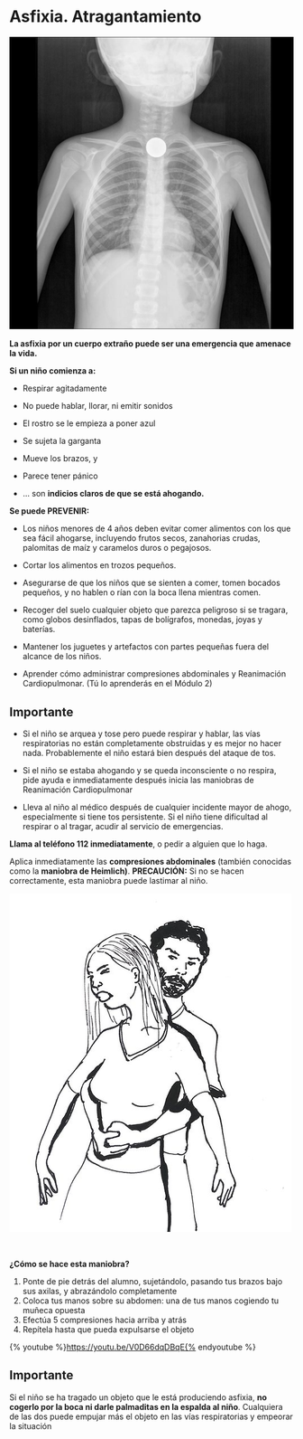 # Asfixia. Atragantamiento


![Fig.1.22. Moneda en Orofaringe.](img/M1_21.jpg)


**La asfixia por un cuerpo extraño puede ser una emergencia que amenace la vida.**

**Si un niño comienza a:**

*   Respirar agitadamente
    
*   No puede hablar, llorar, ni emitir sonidos
    
*   El rostro se le empieza a poner azul
    
*   Se sujeta la garganta
    
*   Mueve los brazos, y
    
*   Parece tener pánico
    
*   … son **indicios claros de que se está ahogando.**
    

**Se puede PREVENIR:**

*   Los niños menores de 4 años deben evitar comer alimentos con los que sea fácil ahogarse, incluyendo frutos secos, zanahorias crudas, palomitas de maíz y caramelos duros o pegajosos.
    
*   Cortar los alimentos en trozos pequeños.
    
*   Asegurarse de que los niños que se sienten a comer, tomen bocados pequeños, y no hablen o rían con la boca llena mientras comen.
    
*   Recoger del suelo cualquier objeto que parezca peligroso si se tragara, como globos desinflados, tapas de bolígrafos, monedas, joyas y baterías.
    
*   Mantener los juguetes y artefactos con partes pequeñas fuera del alcance de los niños.
    
*   Aprender cómo administrar compresiones abdominales y Reanimación Cardiopulmonar. (Tú lo aprenderás en el Módulo 2)
    

## Importante

*   Si el niño se arquea y tose pero puede respirar y hablar, las vías respiratorias no están completamente obstruidas y es mejor no hacer nada. Probablemente el niño estará bien después del ataque de tos.
    
*   Si el niño se estaba ahogando y se queda inconsciente o no respira, pide ayuda e inmediatamente después inicia las maniobras de Reanimación Cardiopulmonar
    
*   Lleva al niño al médico después de cualquier incidente mayor de ahogo, especialmente si tiene tos persistente. Si el niño tiene dificultad al respirar o al tragar, acudir al servicio de emergencias.
    

**Llama al teléfono 112 inmediatamente**, o pedir a alguien que lo haga.

Aplica inmediatamente las **compresiones abdominales** (también conocidas como la **maniobra de Heimlich)**. **PRECAUCIÓN:** Si no se hacen correctamente, esta maniobra puede lastimar al niño.


![Fig.1.23. Maniobra de Heimlich. Rama. Wikimedia Commons. CC BY-NC-SA](img/M1_23.jpg)


 

**¿Cómo se hace esta maniobra?**

1.  Ponte de pie detrás del alumno, sujetándolo, pasando tus brazos bajo sus axilas, y abrazándolo completamente
2.  Coloca tus manos sobre su abdomen: una de tus manos cogiendo tu muñeca opuesta
3.  Efectúa 5 compresiones hacia arriba y atrás
4.  Repítela hasta que pueda expulsarse el objeto

{% youtube %}https://youtu.be/V0D66dqDBqE{% endyoutube %}

## Importante

Si el niño se ha tragado un objeto que le está produciendo asfixia, **no cogerlo por la boca ni darle palmaditas en la espalda al niño**. Cualquiera de las dos puede empujar más el objeto en las vías respiratorias y empeorar la situación

